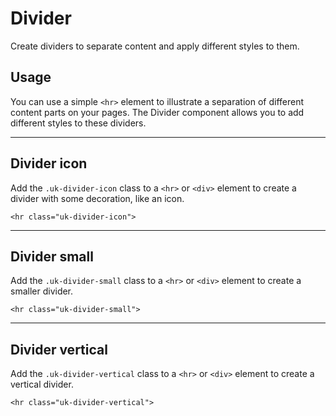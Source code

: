 # Divider

<p class="uk-text-lead">Create dividers to separate content and apply different styles to them.</p>

## Usage

You can use a simple `<hr>` element to illustrate a separation of different content parts on your pages. The Divider component allows you to add different styles to these dividers.

***

## Divider icon

Add the `.uk-divider-icon` class to a `<hr>` or `<div>` element to create a divider with some decoration, like an icon.

```example
<hr class="uk-divider-icon">
```

***

## Divider small

Add the `.uk-divider-small` class to a `<hr>` or `<div>` element to create a smaller divider.

```example
<hr class="uk-divider-small">
```

***

## Divider vertical

Add the `.uk-divider-vertical` class to a `<hr>` or `<div>` element to create a vertical divider.

```example
<hr class="uk-divider-vertical">
```
